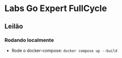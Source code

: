 # Labs Go Expert FullCycle
## Leilão 

### Rodando localmente

- Rode o docker-compose: `docker compose up --build`
